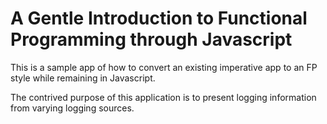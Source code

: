 # A Gentle Introduction to Functional Programming through Javascript #

This is a sample app of how to convert an existing imperative app to an FP style
while remaining in Javascript.

The contrived purpose of this application is to present logging information from
varying logging sources.
